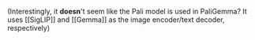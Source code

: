 
(Interestingly, it **doesn**'t seem like the Pali model is used in PaliGemma? It uses [[SigLIP]] and [[Gemma]] as the image encoder/text decoder, respectively)